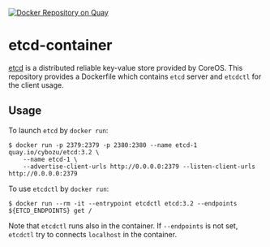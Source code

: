 [![Docker Repository on Quay](https://quay.io/repository/cybozu/etcd/status "Docker Repository on Quay")](https://quay.io/repository/cybozu/etcd)

etcd-container
==============

[etcd](https://github.com/coreos/etcd) is a distributed reliable key-value
store provided by CoreOS.  This repository provides a Dockerfile which contains
`etcd` server and `etcdctl` for the client usage.

Usage
-----

To launch `etcd` by `docker run`:

    $ docker run -p 2379:2379 -p 2380:2380 --name etcd-1 quay.io/cybozu/etcd:3.2 \
        --name etcd-1 \
        --advertise-client-urls http://0.0.0.0:2379 --listen-client-urls http://0.0.0.0:2379

To use `etcdctl` by `docker run`:

    $ docker run --rm -it --entrypoint etcdctl etcd:3.2 --endpoints ${ETCD_ENDPOINTS} get /

Note that `etcdctl` runs also in the container.  If `--endpoints` is not set,
`etcdctl` try to connects `localhost` in the container.
